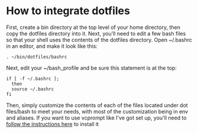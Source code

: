 # How to integrate dotfiles #

First, create a bin directory at the top level of your home directory, then copy the dotfiles directory into it. Next, you'll need to edit a few bash files so that your shell uses the contents of the dotfiles directory. Open ~/.bashrc in an editor, and make it look like this:

`. ~/bin/dotfiles/bashrc`

Next, edit your ~/bash_profile and be sure this statement is at the top:

    if [ -f ~/.bashrc ];
      then
      source ~/.bashrc
    fi

Then, simply customize the contents of each of the files located under dot files/bash to meet your needs, with most of the customization being in env and aliases. If you want to use vcprompt like I've got set up, you'll need to [follow the instructions here](https://github.com/djl/vcprompt) to install it